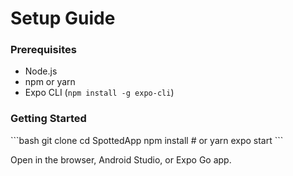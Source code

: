 # Setup Guide

### Prerequisites
- Node.js
- npm or yarn
- Expo CLI (`npm install -g expo-cli`)

### Getting Started

\`\`\`bash
git clone <repo-url>
cd SpottedApp
npm install    # or yarn
expo start
\`\`\`

Open in the browser, Android Studio, or Expo Go app.
